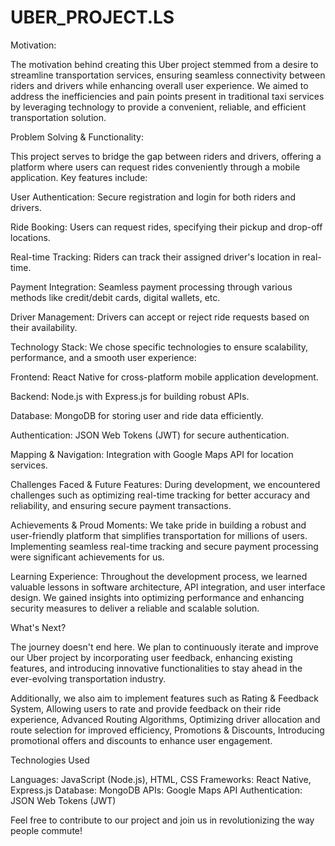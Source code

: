 # UBER_PROJECT.LS

Motivation:

The motivation behind creating this Uber project stemmed from a desire to streamline transportation services, ensuring seamless connectivity between riders and drivers while enhancing overall user experience. We aimed to address the inefficiencies and pain points present in traditional taxi services by leveraging technology to provide a convenient, reliable, and efficient transportation solution.

Problem Solving & Functionality: 

This project serves to bridge the gap between riders and drivers, offering a platform where users can request rides conveniently through a mobile application. Key features include:

User Authentication: Secure registration and login for both riders and drivers.

Ride Booking: Users can request rides, specifying their pickup and drop-off locations.

Real-time Tracking: Riders can track their assigned driver's location in real-time.

Payment Integration: Seamless payment processing through various methods like credit/debit cards, digital wallets, etc.

Driver Management: Drivers can accept or reject ride requests based on their availability.

Technology Stack: We chose specific technologies to ensure scalability, performance, and a smooth user experience:

Frontend: React Native for cross-platform mobile application development.

Backend: Node.js with Express.js for building robust APIs.

Database: MongoDB for storing user and ride data efficiently.

Authentication: JSON Web Tokens (JWT) for secure authentication.

Mapping & Navigation: Integration with Google Maps API for location services.

Challenges Faced & Future Features: During development, we encountered challenges such as optimizing real-time tracking for better accuracy and reliability, and ensuring secure payment transactions. 

Achievements & Proud Moments: We take pride in building a robust and user-friendly platform that simplifies transportation for millions of users. Implementing seamless real-time tracking and secure payment processing were significant achievements for us.

Learning Experience: Throughout the development process, we learned valuable lessons in software architecture, API integration, and user interface design. We gained insights into optimizing performance and enhancing security measures to deliver a reliable and scalable solution.

What's Next? 

The journey doesn't end here. We plan to continuously iterate and improve our Uber project by incorporating user feedback, enhancing existing features, and introducing innovative functionalities to stay ahead in the ever-evolving transportation industry.

Additionally, we also aim to implement features such as Rating & Feedback System, Allowing users to rate and provide feedback on their ride experience, Advanced Routing Algorithms, Optimizing driver allocation and route selection for improved efficiency, Promotions & Discounts, Introducing promotional offers and discounts to enhance user engagement.

Technologies Used

Languages: JavaScript (Node.js), HTML, CSS
Frameworks: React Native, Express.js
Database: MongoDB
APIs: Google Maps API
Authentication: JSON Web Tokens (JWT)

Feel free to contribute to our project and join us in revolutionizing the way people commute!







